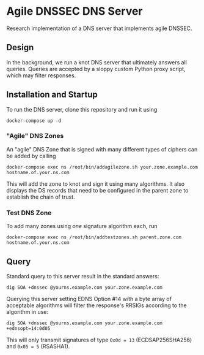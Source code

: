 # Agile DNSSEC DNS Server

Research implementation of a DNS server that implements agile DNSSEC.

## Design

In the background, we run a knot DNS server that ultimately answers all queries.
Queries are accepted by a sloppy custom Python proxy script, which may filter responses.

## Installation and Startup

To run the DNS server, clone this repository and run it using

```shell
docker-compose up -d
```

### "Agile" DNS Zones

An "agile" DNS Zone that is signed with many different types of ciphers can be added by calling

```shell
docker-compose exec ns /root/bin/addagilezone.sh your.zone.example.com hostname.of.your.ns.com
```

This will add the zone to knot and sign it using many algorithms.
It also displays the DS records that need to be configured in the parent zone to establish the chain of trust.

### Test DNS Zone

To add many zones using *one* signature algorithm each, run

```shell
docker-compose exec ns /root/bin/addtestzones.sh parent.zone.com hostname.of.your.ns.com
```


## Query

Standard query to this server result in the standard answers:

```shell
dig SOA +dnssec @yourns.example.com your.zone.example.com
```

Querying this server setting EDNS Option #14 with a byte array of acceptable algorithms will filter the response's
RRSIGs according to the algorithm in use:

```shell
dig SOA +dnssec @yourns.example.com your.zone.example.com +ednsopt=14:0d05
```

This will only transmit signatures of type `0x0d = 13` (ECDSAP256SHA256) and `0x05 = 5` (RSASHA1).
